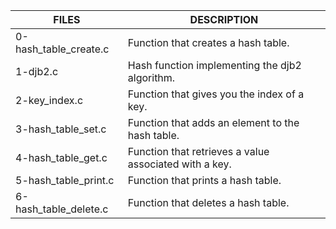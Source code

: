 | FILES  | DESCRIPTION |
| ------------- | ------------- |
| 0-hash_table_create.c | Function that creates a hash table. |
| 1-djb2.c | Hash function implementing the djb2 algorithm. |
| 2-key_index.c | Function that gives you the index of a key. |
| 3-hash_table_set.c | Function that adds an element to the hash table. |
| 4-hash_table_get.c | Function that retrieves a value associated with a key. |
| 5-hash_table_print.c | Function that prints a hash table. |
| 6-hash_table_delete.c | Function that deletes a hash table. |